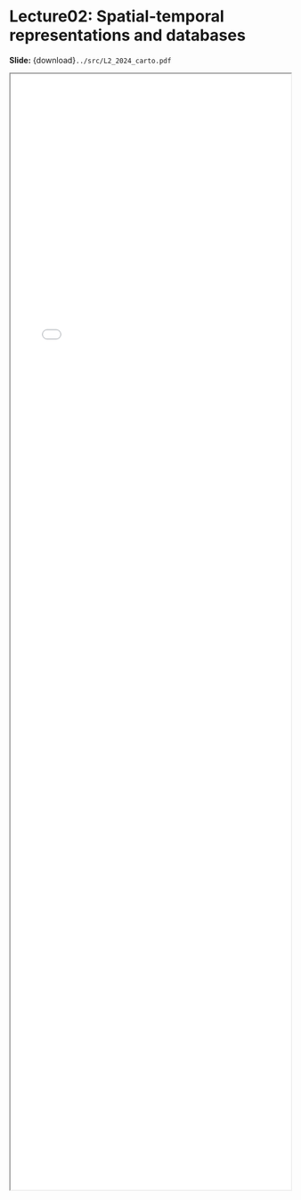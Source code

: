 # Lecture02: Spatial-temporal representations and databases

**Slide:** {download}`../src/L2_2024_carto.pdf`
<iframe src="../L2_2024_carto.pdf" width="100%" height="2000px">
</iframe>